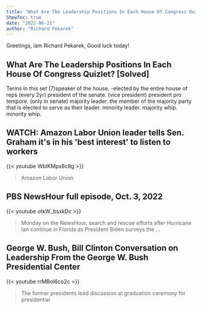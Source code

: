 ```yaml
---
title: "What Are The Leadership Positions In Each House Of Congress Quizlet? [Solved]"
ShowToc: true 
date: "2022-06-21"
author: "Richard Pekarek" 
---
```


Greetings, iam Richard Pekarek, Good luck today!
## What Are The Leadership Positions In Each House Of Congress Quizlet? [Solved]
Terms in this set (7)speaker of the house. -elected by the entire house of reps (every 2yr) 
 president of the senate. (vice president) 
 president pro tempore. (only in senate) 
 majority leader. the member of the majority party that is elected to serve as their leader. 
 minority leader. 
 majority whip. 
 minority whip.

## WATCH: Amazon Labor Union leader tells Sen. Graham it's in his 'best interest' to listen to workers
{{< youtube WbIKMpx8c8g >}}
>Amazon Labor Union 

## PBS NewsHour full episode, Oct. 3, 2022
{{< youtube otkW_bsxkDc >}}
>Monday on the NewsHour, search and rescue efforts after Hurricane Ian continue in Florida as President Biden surveys the ...

## George W. Bush, Bill Clinton Conversation on Leadership From the George W. Bush Presidential Center
{{< youtube rrMBoI6co2c >}}
>The former presidents lead discussion at graduation ceremony for presidential 

